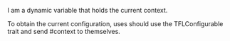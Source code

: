 I am a dynamic variable that holds the current context.

To obtain the current configuration, uses should use the TFLConfigurable trait and send #context to themselves.